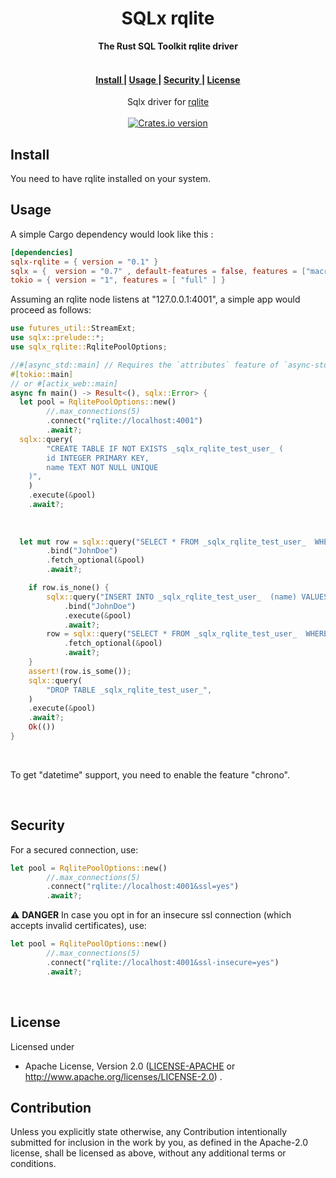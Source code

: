 <h1 align="center">SQLx rqlite</h1>
<div align="center">
 <strong>
   The Rust SQL Toolkit rqlite driver
 </strong>
</div>
<br />

<div align="center">
  <h4>
    <a href="#install">
      Install
    </a>
    <span> | </span>
    <a href="#usage">
      Usage
    </a>
    <span> | </span>
    <a href="#security">
      Security
    </a>
    <span> | </span>
    <a href="#license">
      License
    </a>
  </h4>
</div>

<div align="center">
  <normal>Sqlx driver for <a href="https://rqlite.io">rqlite</a></normal>
</div>

<br />

<div align="center">
  
  <!-- Version -->
  <a href="https://crates.io/crates/sqlx-rqlite">
    <img src="https://img.shields.io/crates/v/sqlx-rqlite.svg?style=flat-square"
    alt="Crates.io version" /></a>
  
</div>

## Install

You need to have rqlite installed on your system.

## Usage

A simple Cargo dependency would look like this :

```toml
[dependencies]
sqlx-rqlite = { version = "0.1" }
sqlx = {  version = "0.7" , default-features = false, features = ["macros", "runtime-tokio", "tls-none"] }
tokio = { version = "1", features = [ "full" ] }
```

Assuming an rqlite node listens at "127.0.0.1:4001", a simple app would proceed as follows:

```rust
use futures_util::StreamExt;
use sqlx::prelude::*;
use sqlx_rqlite::RqlitePoolOptions;

//#[async_std::main] // Requires the `attributes` feature of `async-std`
#[tokio::main]
// or #[actix_web::main]
async fn main() -> Result<(), sqlx::Error> {
  let pool = RqlitePoolOptions::new()
        //.max_connections(5)
        .connect("rqlite://localhost:4001")
        .await?;
  sqlx::query(
        "CREATE TABLE IF NOT EXISTS _sqlx_rqlite_test_user_ (
        id INTEGER PRIMARY KEY,
        name TEXT NOT NULL UNIQUE
    )",
    )
    .execute(&pool)
    .await?;
    
  
    
  let mut row = sqlx::query("SELECT * FROM _sqlx_rqlite_test_user_  WHERE name = ?")
        .bind("JohnDoe")
        .fetch_optional(&pool)
        .await?;

    if row.is_none() {
        sqlx::query("INSERT INTO _sqlx_rqlite_test_user_  (name) VALUES (?);")
            .bind("JohnDoe")
            .execute(&pool)
            .await?;
        row = sqlx::query("SELECT * FROM _sqlx_rqlite_test_user_  WHERE name = 'JohnDoe'")
            .fetch_optional(&pool)
            .await?;
    }
    assert!(row.is_some());
    sqlx::query(
        "DROP TABLE _sqlx_rqlite_test_user_",
    )
    .execute(&pool)
    .await?;
    Ok(())
}
```

<br />

To get "datetime" support, you need to enable the feature "chrono".

<br />

## Security

For a secured connection, use:

```rust
let pool = RqlitePoolOptions::new()
        //.max_connections(5)
        .connect("rqlite://localhost:4001&ssl=yes")
        .await?;
```

⚠️ **DANGER** In case you opt in for an insecure ssl connection 
(which accepts invalid certificates), use:

```rust
let pool = RqlitePoolOptions::new()
        //.max_connections(5)
        .connect("rqlite://localhost:4001&ssl-insecure=yes")
        .await?;
```

<br />

## License

Licensed under

-   Apache License, Version 2.0
    ([LICENSE-APACHE](LICENSE-APACHE) or http://www.apache.org/licenses/LICENSE-2.0)
.

## Contribution

Unless you explicitly state otherwise, any Contribution intentionally submitted
for inclusion in the work by you, as defined in the Apache-2.0 license, shall be licensed as above, without any additional terms or conditions.